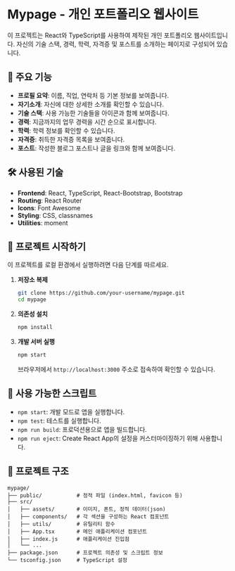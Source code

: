 # Mypage - 개인 포트폴리오 웹사이트

이 프로젝트는 React와 TypeScript를 사용하여 제작된 개인 포트폴리오 웹사이트입니다. 자신의 기술 스택, 경력, 학력, 자격증 및 포스트를 소개하는 페이지로 구성되어 있습니다.

## 🌟 주요 기능

- **프로필 요약**: 이름, 직업, 연락처 등 기본 정보를 보여줍니다.
- **자기소개**: 자신에 대한 상세한 소개를 확인할 수 있습니다.
- **기술 스택**: 사용 가능한 기술들을 아이콘과 함께 보여줍니다.
- **경력**: 지금까지의 업무 경력을 시간 순으로 표시합니다.
- **학력**: 학력 정보를 확인할 수 있습니다.
- **자격증**: 취득한 자격증 목록을 보여줍니다.
- **포스트**: 작성한 블로그 포스트나 글을 링크와 함께 보여줍니다.

## 🛠️ 사용된 기술

- **Frontend**: React, TypeScript, React-Bootstrap, Bootstrap
- **Routing**: React Router
- **Icons**: Font Awesome
- **Styling**: CSS, classnames
- **Utilities**: moment

## 🚀 프로젝트 시작하기

이 프로젝트를 로컬 환경에서 실행하려면 다음 단계를 따르세요.

1.  **저장소 복제**
    ```bash
    git clone https://github.com/your-username/mypage.git
    cd mypage
    ```

2.  **의존성 설치**
    ```bash
    npm install
    ```

3.  **개발 서버 실행**
    ```bash
    npm start
    ```
    브라우저에서 `http://localhost:3000` 주소로 접속하여 확인할 수 있습니다.

## 📜 사용 가능한 스크립트

- `npm start`: 개발 모드로 앱을 실행합니다.
- `npm test`: 테스트를 실행합니다.
- `npm run build`: 프로덕션용으로 앱을 빌드합니다.
- `npm run eject`: Create React App의 설정을 커스터마이징하기 위해 사용합니다.

## 📁 프로젝트 구조

```
mypage/
├── public/           # 정적 파일 (index.html, favicon 등)
├── src/
│   ├── assets/       # 이미지, 폰트, 정적 데이터(json)
│   ├── components/   # 각 섹션을 구성하는 React 컴포넌트
│   ├── utils/        # 유틸리티 함수
│   ├── App.tsx       # 메인 애플리케이션 컴포넌트
│   ├── index.js      # 애플리케이션 진입점
│   └── ...
├── package.json      # 프로젝트 의존성 및 스크립트 정보
└── tsconfig.json     # TypeScript 설정
```
